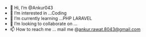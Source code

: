 - 👋 Hi, I’m @Ankur043
- 👀 I’m interested in ...Coding
- 🌱 I’m currently learning ...PHP LARAVEL
- 💞️ I’m looking to collaborate on ...
- 📫 How to reach me ...
  mail me @ankur.rawat.8043@gmail.com
<!---
Ankur043/Ankur043 is a ✨ special ✨ repository because its `README.md` (this file) appears on your GitHub profile.
You can click the Preview link to take a look at your changes.
--->
